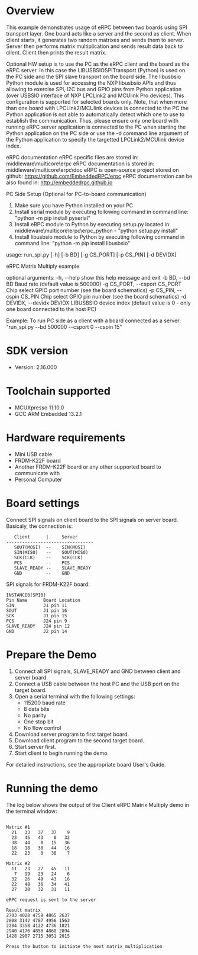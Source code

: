 Overview
========
This example demonstrates usage of eRPC between two boards using SPI transport layer.
One board acts like a server and the second as client. When client starts, it generates two random
matrixes and sends them to server. Server then performs matrix multiplication and sends
result data back to client. Client then prints the result matrix.

Optional HW setup is to use the PC as the eRPC client and the board as the eRPC server. In this case
the LIBUSBSIOSPITransport (Python) is used on the PC side and the SPI slave transport on the board side.
The libusbsio Python module is used for accessing the NXP libusbsio APIs and thus allowing to exercise SPI, I2C bus and GPIO pins 
from Python application (over USBSIO interface of NXP LPCLink2 and MCUlink Pro devices). 
This configuration is supported for selected boards only. Note, that when more than one board with LPCLink2/MCUlink devices
is connected to the PC the Python application is not able to automatically detect which one to use to establish the communication. Thus, please
ensure only one board with running eRPC server application is connected to the PC when starting the Python application on the PC side 
or use the -d command line argument of the Python application to specify the targetted LPCLink2/MCUlink device index.  

eRPC documentation
eRPC specific files are stored in: middleware\multicore\erpc
eRPC documentation is stored in: middleware\multicore\erpc\doc
eRPC is open-source project stored on github: https://github.com/EmbeddedRPC/erpc
eRPC documentation can be also found in: http://embeddedrpc.github.io

PC Side Setup (Optional for PC-to-board communication)
1. Make sure you have Python installed on your PC
2. Install serial module by executing following command in command line: "python -m pip install pyserial"
3. Install eRPC module to Python by executing setup.py located in: middleware\multicore\erpc\erpc_python - "python setup.py install"
4. Install libusbsio module to Python by executing following command in command line: "python -m pip install libusbsio"

usage: run_spi.py [-h] [-b BD] [-g CS_PORT] [-p CS_PIN] [-d DEVIDX]

eRPC Matrix Multiply example

optional arguments:
  -h, --help                    show this help message and exit
  -b BD, --bd BD                Baud rate (default value is 500000)
  -g CS_PORT, --csport CS_PORT  Chip select GPIO port number (see the board schematics)
  -p CS_PIN, --cspin CS_PIN     Chip select GPIO pin number (see the board schematics)
  -d DEVIDX, --devidx DEVIDX    LIBUSBSIO device index (default value is 0 - only one board connected to the host PC)

Example:
To run PC side as a client with a board connected as a server:
"run_spi.py --bd 500000 --csport 0 --cspin 15"

SDK version
===========
- Version: 2.16.000

Toolchain supported
===================
- MCUXpresso  11.10.0
- GCC ARM Embedded  13.2.1

Hardware requirements
=====================
- Mini USB cable
- FRDM-K22F board
- Another FRDM-K22F board or any other supported board to communicate with
- Personal Computer

Board settings
==============
Connect SPI signals on client board to the SPI signals on server board. Basicaly, the connection is:
~~~~~~~~~~~~~~~~~~~~~~~~~~~~~~~~~~~~~~~~~~~~~~~~~~~~~~
   Client      |     Server
---------------------------------
   SOUT(MOSI)  --    SIN(MOSI)
   SIN(MISO)   --    SOUT(MISO)
   SCK(CLK)    --    SCK(CLK)
   PCS         --    PCS
   SLAVE_READY --    SLAVE_READY
   GND         --    GND
~~~~~~~~~~~~~~~~~~~~~~~~~~~~~~~~~~~~~~~~~~~~~~~~~~~~~~

SPI signals for FRDM-K22F board:
~~~~~~~~~~~~~~~~~~~~~~~~~~~~~~~~~~~~~~~~~~~~~~~~~~~~~~
INSTANCE0(SPI0)
Pin Name      Board Location
SIN           J1 pin 11
SOUT          J1 pin 16
SCK           J1 pin 15
PCS           J24 pin 9
SLAVE_READY   J24 pin 12
GND           J2 pin 14
~~~~~~~~~~~~~~~~~~~~~~~~~~~~~~~~~~~~~~~~~~~~~~~~~~~~~~

Prepare the Demo
================
1.  Connect all SPI signals, SLAVE_READY and GND between client and server board.
2.  Connect a USB cable between the host PC and the USB port on the target board.
3.  Open a serial terminal with the following settings:
    - 115200 baud rate
    - 8 data bits
    - No parity
    - One stop bit
    - No flow control
4.  Download server program to first target board.
5.  Download client program to the second target board.
6.  Start server first.
7.  Start client to begin running the demo.

For detailed instructions, see the appropriate board User's Guide.

Running the demo
================
The log below shows the output of the Client eRPC Matrix Multiply demo in the terminal window:
~~~~~~~~~~~~~~~~~~~~~~~~~~~~~~~~~~~

Matrix #1
  21   33   37   37    9
  23   45   43    0   32
  38   44    8   15   36
  18   18   38   44   16
  22   23    0   38    7

Matrix #2
  11   23   27   45   11
   7   19   23   24    6
  32   26   49   43   16
  22   48   36   34   41
  27   20   32   31   11

eRPC request is sent to the server

Result matrix
2703 4028 4759 4865 2637
2808 3142 4787 4956 1563
2284 3358 4122 4736 1821
2940 4176 4858 4868 2894
1428 2907 2715 3051 2015

Press the button to initiate the next matrix multiplication
~~~~~~~~~~~~~~~~~~~~~~~~~~~~~~~~~~~
